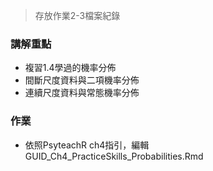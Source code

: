 > 存放作業2-3檔案紀錄

### 講解重點

- 複習1.4學過的機率分佈
- 間斷尺度資料與二項機率分佈
- 連續尺度資料與常態機率分佈

### 作業

- 依照PsyteachR ch4指引，編輯GUID_Ch4_PracticeSkills_Probabilities.Rmd